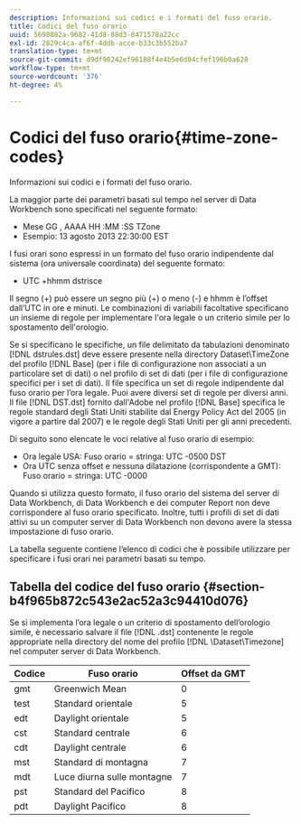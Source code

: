 ```yaml
---
description: Informazioni sui codici e i formati del fuso orario.
title: Codici del fuso orario
uuid: 5698882a-9682-41d8-88d3-8471578a22cc
exl-id: 2829c4ca-af6f-4ddb-acce-b33c3b552ba7
translation-type: tm+mt
source-git-commit: d9df90242ef96188f4e4b5e6d04cfef196b0a628
workflow-type: tm+mt
source-wordcount: '376'
ht-degree: 4%

---
```


# Codici del fuso orario{#time-zone-codes}

Informazioni sui codici e i formati del fuso orario.

La maggior parte dei parametri basati sul tempo nel server di Data Workbench sono specificati nel seguente formato:

* Mese GG , AAAA HH :MM :SS TZone
* Esempio: 13 agosto 2013 22:30:00 EST

I fusi orari sono espressi in un formato del fuso orario indipendente dal sistema (ora universale coordinata) del seguente formato:

* UTC +hhmm dstrisce

Il segno (+) può essere un segno più (+) o meno (-) e hhmm è l’offset dall’UTC in ore e minuti. Le combinazioni di variabili facoltative specificano un insieme di regole per implementare l&#39;ora legale o un criterio simile per lo spostamento dell&#39;orologio.

Se si specificano le specifiche, un file delimitato da tabulazioni denominato [!DNL dstrules.dst] deve essere presente nella directory Dataset\TimeZone del profilo [!DNL Base] (per i file di configurazione non associati a un particolare set di dati) o nel profilo di set di dati (per i file di configurazione specifici per i set di dati). Il file specifica un set di regole indipendente dal fuso orario per l’ora legale. Puoi avere diversi set di regole per diversi anni. Il file [!DNL DST.dst] fornito dall&#39;Adobe nel profilo [!DNL Base] specifica le regole standard degli Stati Uniti stabilite dal Energy Policy Act del 2005 (in vigore a partire dal 2007) e le regole degli Stati Uniti per gli anni precedenti.

Di seguito sono elencate le voci relative al fuso orario di esempio:

* Ora legale USA: Fuso orario = stringa: UTC -0500 DST
* Ora UTC senza offset e nessuna dilatazione (corrispondente a GMT): Fuso orario = stringa: UTC -0000

Quando si utilizza questo formato, il fuso orario del sistema del server di Data Workbench, di Data Workbench e dei computer Report non deve corrispondere al fuso orario specificato. Inoltre, tutti i profili di set di dati attivi su un computer server di Data Workbench non devono avere la stessa impostazione di fuso orario.

La tabella seguente contiene l’elenco di codici che è possibile utilizzare per specificare i fusi orari nei parametri basati su tempo.

## Tabella del codice del fuso orario {#section-b4f965b872c543e2ac52a3c94410d076}

Se si implementa l’ora legale o un criterio di spostamento dell’orologio simile, è necessario salvare il file [!DNL .dst] contenente le regole appropriate nella directory del nome del profilo [!DNL \Dataset\Timezone] nel computer server di Data Workbench.

| Codice | Fuso orario | Offset da GMT |
|---|---|---|
| gmt | Greenwich Mean | 0 |
| test | Standard orientale | 5 |
| edt | Daylight orientale | 5 |
| cst | Standard centrale | 6 |
| cdt | Daylight centrale | 6 |
| mst | Standard di montagna | 7 |
| mdt | Luce diurna sulle montagne | 7 |
| pst | Standard del Pacifico | 8 |
| pdt | Daylight Pacifico | 8 |
